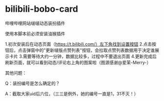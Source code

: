 # bilibili-bobo-card
哔哩哔哩网站啵啵动态装扮插件

使用本脚本前必须安装油猴插件

1.初次安装后在动态页面（https://t.bilibili.com/）左下角找到设置按钮
2.点击按钮后，点击弹窗中的"更新啵版点赞列表"按钮，会拉取点赞列表数据用于决定谁展示卡片
3.需要等待大约一分钟，数据比较多，过程中不要退出页面
4.更新完成后刷新页面，就可以看到动态/评论右上角的图案啦（图源感谢@爱茉-Merry-）

其他问题：

Q：装扮编号是怎么确定的？

A：截取大家uid后六位，（三三是例外，她的编号一直是1，31不灭！）
